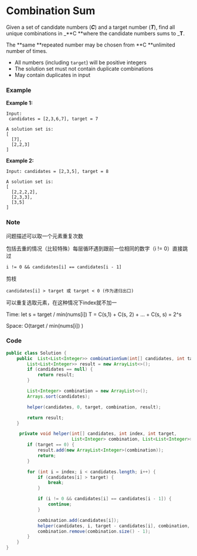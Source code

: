 # Combination Sum

Given a set of candidate numbers \(_**C**_\) and a target number \(_**T**_\), find all unique combinations in _**C **where the candidate numbers sums to _**T**.

The **same **repeated number may be chosen from **C **unlimited number of times.

* All numbers \(including `target`\) will be positive integers
* The solution set must not contain duplicate combinations
* May contain duplicates in input

### Example

**Example 1:**

```
Input:
 candidates = [2,3,6,7], target = 7

A solution set is:
[
  [7],
  [2,2,3]
]
```

**Example 2:**

```
Input: candidates = [2,3,5], target = 8

A solution set is:
[
  [2,2,2,2],
  [2,3,3],
  [3,5]
]
```

### Note

问题描述可以取一个元素重复次数

包括去重的情况（比较特殊）每层循环遇到跟前一位相同的数字（i != 0）直接跳过

```
i != 0 && candidates[i] == candidates[i - 1]
```

剪枝

```
candidates[i] > target 或 target < 0 (作为递归出口)
```

可以重复选取元素，在这种情况下index就不加一

Time: let s = target / min\(nums\[i\]\) T = C\(s,1\) + C\(s, 2\) + ... + C\(s, s\) = 2^s﻿

Space: O\(target / min\(nums\[i\]\) \)﻿

### Code

```java
public class Solution {
    public  List<List<Integer>> combinationSum(int[] candidates, int target) {
        List<List<Integer>> result = new ArrayList<>();
        if (candidates == null) {
            return result;
        }

        List<Integer> combination = new ArrayList<>();
        Arrays.sort(candidates);

        helper(candidates, 0, target, combination, result);

        return result;
    }

     private void helper(int[] candidates, int index, int target,
                         List<Integer> combination, List<List<Integer>> result) {
        if (target == 0) {
            result.add(new ArrayList<Integer>(combination));
            return;
        }

        for (int i = index; i < candidates.length; i++) {
            if (candidates[i] > target) {
                break;
            }

            if (i != 0 && candidates[i] == candidates[i - 1]) {
                continue;
            }

            combination.add(candidates[i]);
            helper(candidates, i, target - candidates[i], combination, result);
            combination.remove(combination.size() - 1);
        }
    }
}
```



